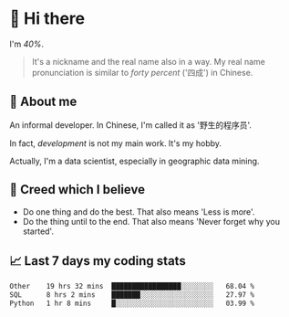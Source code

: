 # 👋 Hi there

I'm *40%*.

> It's a nickname and the real name also in a way.
> My real name pronunciation is similar to *forty percent* ('四成') in Chinese.

## :speech_balloon: About me

An informal developer. In Chinese, I'm called it as '野生的程序员'.

In fact, _development_ is not my main work. It's my hobby.

Actually, I'm a data scientist, especially in geographic data mining.

## :see_no_evil: Creed which I believe

- Do one thing and do the best. That also means 'Less is more'.
- Do the thing until to the end. That also means 'Never forget why you started'.

## :chart_with_upwards_trend: Last 7 days my coding stats

<!--START_SECTION:waka-->

```txt
Other    19 hrs 32 mins  █████████████████░░░░░░░░   68.04 %
SQL      8 hrs 2 mins    ███████░░░░░░░░░░░░░░░░░░   27.97 %
Python   1 hr 8 mins     █░░░░░░░░░░░░░░░░░░░░░░░░   03.99 %
```

<!--END_SECTION:waka-->
